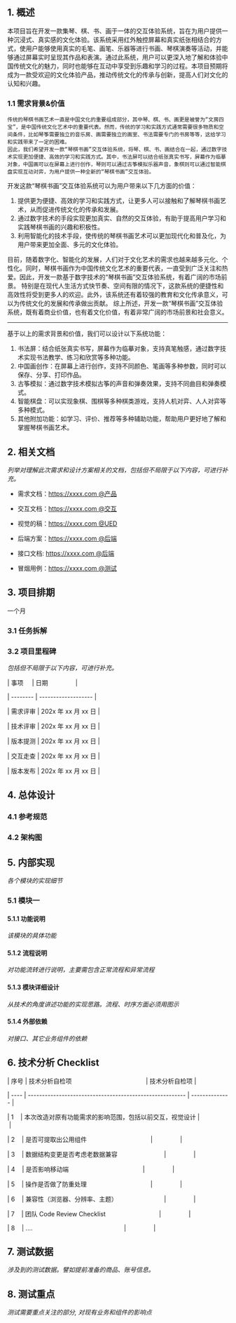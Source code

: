 

## 1. 概述

  本项目旨在开发一款集琴、棋、书、画于一体的交互体验系统，旨在为用户提供一种沉浸式、真实感的文化体验。该系统采用红外触控屏幕和真实纸张相结合的方式，使用户能够使用真实的毛笔、画笔、乐器等进行书画、琴棋演奏等活动，并能够通过屏幕实时呈现其作品和表演。通过此系统，用户可以更深入地了解和体验中国传统文化的魅力，同时也能够在互动中享受到乐趣和学习的过程。本项目预期将成为一款受欢迎的文化体验产品，推动传统文化的传承与创新，提高人们对文化的认知和兴趣。

### 1.1 需求背景&价值
  
    传统的琴棋书画艺术一直是中国文化的重要组成部分，其中琴、棋、书、画更是被誉为“文房四宝”，是中国传统文化艺术中的重要代表。然而，传统的学习和实践方式通常需要很多物质和空间条件，比如琴筝需要独立的音乐房、画需要独立的画室、书法需要专门的书房等等，这给学习和实践带来了一定的困难。
	因此，我们希望开发一款“琴棋书画”交互体验系统，将琴、棋、书、画结合在一起，通过数字技术实现更加便捷、高效的学习和实践方式。其中，书法屏可以结合纸张真实书写，屏幕作为临摹对象，中国画可以在屏幕上进行创作，琴则可以通过古筝模拟乐器声音，象棋则可以通过智能棋盘实现互动对弈，为用户提供一种全新的“琴棋书画”交互体验。

开发这款“琴棋书画”交互体验系统可以为用户带来以下几方面的价值：
1.  提供更为便捷、高效的学习和实践方式，让更多人可以接触和了解琴棋书画艺术，从而促进传统文化的传承和发展。
2.  通过数字技术的手段实现更加真实、自然的交互体验，有助于提高用户学习和实践琴棋书画的兴趣和积极性。
3.  利用智能化的技术手段，使传统的琴棋书画艺术可以更加现代化和普及化，为用户带来更加全面、多元的文化体验。

目前，随着数字化、智能化的发展，人们对于文化艺术的需求也越来越多元化、个性化。同时，琴棋书画作为中国传统文化艺术的重要代表，一直受到广泛关注和热爱。因此，开发一款基于数字技术的“琴棋书画”交互体验系统，有着广阔的市场前景。
特别是在现代人生活方式快节奏、空间有限的情况下，这款系统的便捷性和高效性将受到更多人的欢迎。此外，该系统还有着较强的教育和文化传承意义，可以为传统文化的发展和传承做出贡献。
综上所述，开发一款“琴棋书画”交互体验系统，既有着商业价值，也有着文化价值，有着非常广阔的市场前景和社会意义。
  
---

  基于以上的需求背景和价值，我们可以设计以下系统功能：

1.  书法屏：结合纸张真实书写，屏幕作为临摹对象，支持真笔触感，通过数字技术实现书法教学、练习和欣赏等多种功能。
2.  中国画创作：在屏幕上进行创作，支持不同颜色、笔画等多种参数，同时可以保存、分享、打印作品。
3.  古筝模拟：通过数字技术模拟古筝的声音和弹奏效果，支持不同曲目和弹奏模式。
4.  智能棋盘：可以实现象棋、围棋等多种棋类游戏，支持人机对弈、人人对弈等多种模式。
5.  其他附加功能：如学习、评价、推荐等多种辅助功能，帮助用户更好地了解和掌握琴棋书画艺术。



## 2. 相关文档

  

*列举对理解此次需求和设计方案相关的文档，包括但不局限于以下内容，可进行补充。*

  

- 需求文档：https://xxxx.com @产品

- 交互文档：https://xxxx.com @交互

- 视觉的稿：https://xxxx.com @UED

- 后端方案：https://xxxx.com @后端

- 接口文档: https://xxxx.com @后端

- 冒烟用例：https://xxxx.com @测试

  

## 3. 项目排期

一个月
  
### 3.1 任务拆解

  


  

### 3.2 项目里程碑

  

*包括但不局限于以下内容，可进行补充。*

  

| 事项     | 日期                |

| -------- | ------------------- |

| 需求评审 | 202x 年 xx 月 xx 日 |

| 技术评审 | 202x 年 xx 月 xx 日 |

| 版本提测 | 202x 年 xx 月 xx 日 |

| 交互走查 | 202x 年 xx 月 xx 日 |

| 版本发布 | 202x 年 xx 月 xx 日 |

  

## 4. 总体设计

  

### 4.1 参考规范

  



  

### 4.2 架构图

  



  

## 5. 内部实现

  

*各个模块的实现细节*

  

### 5.1 模块一

  

#### 5.1.1 功能说明

  

*该模块的具体功能*

  

#### 5.1.2 流程说明

  

*对功能流转进行说明，主要需包含正常流程和异常流程*

  

#### 5.1.3 模块详细设计

  

*从技术的角度讲述功能的实现思路。流程、时序方面必须用图示*

  

#### 5.1.4 外部依赖

  

*对接口、其它业务组件的依赖*

  

## 6. 技术分析 Checklist


| 序号 | 技术分析自检项                                           | 技术分析自检项 |

| ---- | -------------------------------------------------------- | -------------- |

| 1    | 本次改造对原有功能需求的影响范围，包括以前交互，视觉设计 |                |

| 2    | 是否可提取出公用组件                                     |                |

| 3    | 数据结构变更是否考虑老数据兼容                           |                |

| 4    | 是否影响移动端                                           |                |

| 5    | 操作是否做了防重处理                                     |                |

| 6    | 兼容性（浏览器、分辨率、主题）                           |                |

| 7    | 团队 Code Review Checklist                               |                |

| 8    | ....                                                     |                |

  

## 7. 测试数据

  

*涉及到的测试数据。譬如提前准备的商品、账号信息。*

  

## 8. 测试重点

  

*测试需要重点关注的部分, 对现有业务和组件的影响点*